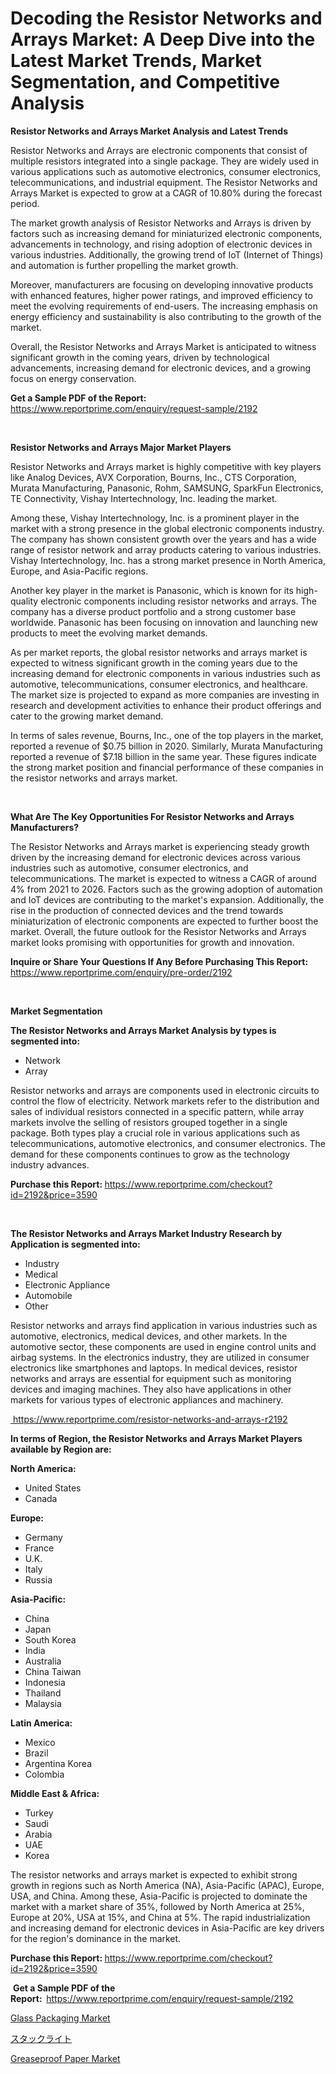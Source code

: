 <p><h1>Decoding the Resistor Networks and Arrays Market: A Deep Dive into the Latest Market Trends, Market Segmentation, and Competitive Analysis</h1></p><p><strong>Resistor Networks and Arrays Market Analysis and Latest Trends</strong></p>
<p><p>Resistor Networks and Arrays are electronic components that consist of multiple resistors integrated into a single package. They are widely used in various applications such as automotive electronics, consumer electronics, telecommunications, and industrial equipment. The Resistor Networks and Arrays Market is expected to grow at a CAGR of 10.80% during the forecast period.</p><p>The market growth analysis of Resistor Networks and Arrays is driven by factors such as increasing demand for miniaturized electronic components, advancements in technology, and rising adoption of electronic devices in various industries. Additionally, the growing trend of IoT (Internet of Things) and automation is further propelling the market growth.</p><p>Moreover, manufacturers are focusing on developing innovative products with enhanced features, higher power ratings, and improved efficiency to meet the evolving requirements of end-users. The increasing emphasis on energy efficiency and sustainability is also contributing to the growth of the market.</p><p>Overall, the Resistor Networks and Arrays Market is anticipated to witness significant growth in the coming years, driven by technological advancements, increasing demand for electronic devices, and a growing focus on energy conservation.</p></p>
<p><strong>Get a Sample PDF of the Report:&nbsp;</strong> <a href="https://www.reportprime.com/enquiry/request-sample/2192">https://www.reportprime.com/enquiry/request-sample/2192</a></p>
<p>&nbsp;</p>
<p><strong>Resistor Networks and Arrays Major Market Players</strong></p>
<p><p>Resistor Networks and Arrays market is highly competitive with key players like Analog Devices, AVX Corporation, Bourns, Inc., CTS Corporation, Murata Manufacturing, Panasonic, Rohm, SAMSUNG, SparkFun Electronics, TE Connectivity, Vishay Intertechnology, Inc. leading the market.</p><p>Among these, Vishay Intertechnology, Inc. is a prominent player in the market with a strong presence in the global electronic components industry. The company has shown consistent growth over the years and has a wide range of resistor network and array products catering to various industries. Vishay Intertechnology, Inc. has a strong market presence in North America, Europe, and Asia-Pacific regions.</p><p>Another key player in the market is Panasonic, which is known for its high-quality electronic components including resistor networks and arrays. The company has a diverse product portfolio and a strong customer base worldwide. Panasonic has been focusing on innovation and launching new products to meet the evolving market demands.</p><p>As per market reports, the global resistor networks and arrays market is expected to witness significant growth in the coming years due to the increasing demand for electronic components in various industries such as automotive, telecommunications, consumer electronics, and healthcare. The market size is projected to expand as more companies are investing in research and development activities to enhance their product offerings and cater to the growing market demand.</p><p>In terms of sales revenue, Bourns, Inc., one of the top players in the market, reported a revenue of $0.75 billion in 2020. Similarly, Murata Manufacturing reported a revenue of $7.18 billion in the same year. These figures indicate the strong market position and financial performance of these companies in the resistor networks and arrays market.</p></p>
<p>&nbsp;</p>
<p><strong>What Are The Key Opportunities For Resistor Networks and Arrays Manufacturers?</strong></p>
<p><p>The Resistor Networks and Arrays market is experiencing steady growth driven by the increasing demand for electronic devices across various industries such as automotive, consumer electronics, and telecommunications. The market is expected to witness a CAGR of around 4% from 2021 to 2026. Factors such as the growing adoption of automation and IoT devices are contributing to the market's expansion. Additionally, the rise in the production of connected devices and the trend towards miniaturization of electronic components are expected to further boost the market. Overall, the future outlook for the Resistor Networks and Arrays market looks promising with opportunities for growth and innovation.</p></p>
<p><strong>Inquire or Share Your Questions If Any Before Purchasing This Report:</strong> <a href="https://www.reportprime.com/enquiry/pre-order/2192">https://www.reportprime.com/enquiry/pre-order/2192</a></p>
<p>&nbsp;</p>
<p><strong>Market Segmentation</strong></p>
<p><strong>The Resistor Networks and Arrays Market Analysis by types is segmented into:</strong></p>
<p><ul><li>Network</li><li>Array</li></ul></p>
<p><p>Resistor networks and arrays are components used in electronic circuits to control the flow of electricity. Network markets refer to the distribution and sales of individual resistors connected in a specific pattern, while array markets involve the selling of resistors grouped together in a single package. Both types play a crucial role in various applications such as telecommunications, automotive electronics, and consumer electronics. The demand for these components continues to grow as the technology industry advances.</p></p>
<p><strong>Purchase this Report:&nbsp;</strong><a href="https://www.reportprime.com/checkout?id=2192&price=3590">https://www.reportprime.com/checkout?id=2192&price=3590</a></p>
<p>&nbsp;</p>
<p><strong>The Resistor Networks and Arrays Market Industry Research by Application is segmented into:</strong></p>
<p><ul><li>Industry</li><li>Medical</li><li>Electronic Appliance</li><li>Automobile</li><li>Other</li></ul></p>
<p><p>Resistor networks and arrays find application in various industries such as automotive, electronics, medical devices, and other markets. In the automotive sector, these components are used in engine control units and airbag systems. In the electronics industry, they are utilized in consumer electronics like smartphones and laptops. In medical devices, resistor networks and arrays are essential for equipment such as monitoring devices and imaging machines. They also have applications in other markets for various types of electronic appliances and machinery.</p></p>
<p><a href="https://www.reportprime.com/resistor-networks-and-arrays-r2192">&nbsp;https://www.reportprime.com/resistor-networks-and-arrays-r2192</a></p>
<p><strong>In terms of Region, the Resistor Networks and Arrays Market Players available by Region are:</strong></p>
<p>
    <p> <strong> North America: </strong>
        <ul>
            <li>United States</li>
            <li>Canada</li>
        </ul>
        </p> 
    <p> <strong> Europe: </strong>
        <ul>
            <li>Germany</li>
            <li>France</li>
            <li>U.K.</li>
            <li>Italy</li>
            <li>Russia</li>
        </ul>
        </p> 
    <p> <strong> Asia-Pacific: </strong>
        <ul>
            <li>China</li>
            <li>Japan</li>
            <li>South Korea</li>
            <li>India</li>
            <li>Australia</li>
            <li>China Taiwan</li>
            <li>Indonesia</li>
            <li>Thailand</li>
            <li>Malaysia</li>
        </ul>
        </p> 
    <p> <strong> Latin America: </strong>
        <ul>
            <li>Mexico</li>
            <li>Brazil</li>
            <li>Argentina Korea</li>
            <li>Colombia</li>
        </ul>
        </p> 
    <p> <strong> Middle East & Africa: </strong>
        <ul>
            <li>Turkey</li>
            <li>Saudi</li>
            <li>Arabia</li>
            <li>UAE</li>
            <li>Korea</li>
        </ul>
    </p>
    </p>
<p><p>The resistor networks and arrays market is expected to exhibit strong growth in regions such as North America (NA), Asia-Pacific (APAC), Europe, USA, and China. Among these, Asia-Pacific is projected to dominate the market with a market share of 35%, followed by North America at 25%, Europe at 20%, USA at 15%, and China at 5%. The rapid industrialization and increasing demand for electronic devices in Asia-Pacific are key drivers for the region's dominance in the market.</p></p>
<p><strong>Purchase this Report: </strong><a href="https://www.reportprime.com/checkout?id=2192&price=3590">https://www.reportprime.com/checkout?id=2192&price=3590</a></p>
<p>&nbsp;<strong>Get a Sample PDF of the Report:&nbsp;&nbsp;</strong><a href="https://www.reportprime.com/enquiry/request-sample/2192">https://www.reportprime.com/enquiry/request-sample/2192</a></p>
<p><strong></strong></p>
<p><p><a href="https://view.publitas.com/reportprime-1/glass-packaging-market-the-key-to-successful-business-strategy-forecast-till-2031/">Glass Packaging Market</a></p><p><a href="https://github.com/LeoraEber/Market-Research-Report-List-1/blob/main/453114372083.md">スタックライト</a></p><p><a href="https://view.publitas.com/reportprime-1/greaseproof-paper-market-analysis-and-sze-forecasted-for-period-from-2024-to-2031/">Greaseproof Paper Market</a></p></p>